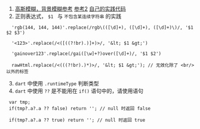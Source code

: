 1. [高斯模糊，背景模糊参考](https://www.cnblogs.com/ghost-xyx/p/5677168.html) 
[参考2](http://www.zhangxinxu.com/study/201502/image-local-blur-by-js-calculation.html) 
[自己的实践代码](https://codesandbox.io/s/gaosimohuyanjiu-x13qj)
2. 正则表达式， `$1 ` 与 `不包含某连续字符串` 的实践
```
  'rgb(144, 144, 144)'.replace(/rgb\(([\d]+), ([\d]+), ([\d]+)\)/, '$1 $2 $3')
  
  '<123>'.replace(/<([((?!br).)]+)>/, '&lt; $1 &gt;')

  'gainover123'.replace(/gai([\w]+?)over([\d]+)/, '$1 $2')
  
  rawHtml.replace(/<(((?!br).)*)>/, '&lt; $1 &gt;'); // 无效化除了 <br/> 以外的标签
```
3. `dart` 中使用 `.runtimeType` 判断类型
4. `dart` 中使用 `??` 是不能用在 `if()` 语句中的，请使用语句
```
 var tmp;
 if(tmp?.a?.a ?? false) return ''; // null 时返回 false
 
 if(tmp?.a?.a ?? true) return ''; // null 时返回 true
```

